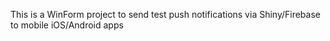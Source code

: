 This is a WinForm project to send test push notifications via Shiny/Firebase to mobile iOS/Android apps
